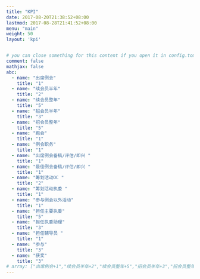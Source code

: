 ```yaml
---
title: "KPI"
date: 2017-08-20T21:38:52+08:00
lastmod: 2017-08-28T21:41:52+08:00
menu: "main"
weight: 50
layout: 'kpi'


# you can close something for this content if you open it in config.toml.
comment: false
mathjax: false
abc:
  - name: "出席例会"
    title: "1"
  - name: "续会员半年"
    title: "2"
  - name: "续会员整年"
    title: "5"
  - name: "招会员半年"
    title: "3"
  - name: "招会员整年"
    title: "5"
  - name: "跑会"
    title: "1"
  - name: "例会职务"
    title: "1"
  - name: "出席例会备稿/评估/即兴 "
    title: "1"
  - name: "最佳例会备稿/评估/即兴 "
    title: "1"
  - name: "筹划活动OC "
    title: "2"
  - name: "筹划活动执委 "
    title: "1"
  - name: "参与例会以外活动"
    title: "1"
  - name: "担任主要执委"
    title: "5"
  - name: "担任执委助理"
    title: "3"
  - name: "担任辅导员 "
    title: "1"
  - name: "参与"
    title: "3"
  - name: "获奖"
    title: "3"
# array: ["出席例会+1","续会员半年+2","续会员整年+5","招会员半年+3","招会员整年+5","跑会+1","例会职务+1","出席例会备稿/评估/即兴 +1","筹划活动OC +2","筹划活动执委 +1","参与例会以外活动+1","担任主要执委+5","担任执委助理+3","担任辅导员 +1","参与+3","获奖+3"]
---
```




